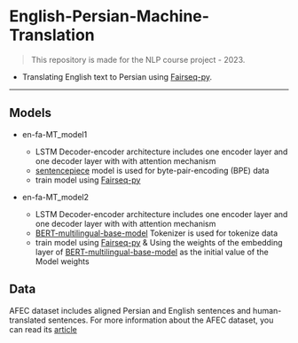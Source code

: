 # English-Persian-Machine-Translation

> This repository is made for the NLP course project -  2023.

* Translating English text to Persian using [Fairseq-py](https://github.com/facebookresearch/fairseq).

---

## Models
- en-fa-MT_model1
  - LSTM Decoder-encoder architecture includes one encoder layer and one decoder layer with with attention mechanism
  - [sentencepiece](https://github.com/google/sentencepiece) model is used for byte-pair-encoding (BPE) data
  - train model using [Fairseq-py](https://github.com/facebookresearch/fairseq)

- en-fa-MT_model2
  - LSTM Decoder-encoder architecture includes one encoder layer and one decoder layer with with attention mechanism
  - [BERT-multilingual-base-model](https://huggingface.co/bert-base-multilingual-cased) Tokenizer is used for tokenize data
  - train model using [Fairseq-py](https://github.com/facebookresearch/fairseq) & Using the weights of the embedding layer of [BERT-multilingual-base-model](https://huggingface.co/bert-base-multilingual-cased) as the initial value of the Model weights
## Data

AFEC dataset includes aligned Persian and English sentences and human-translated sentences. For more information about the AFEC dataset, you can read its [article](https://aclanthology.org/2012.amta-caas14.3/)